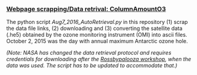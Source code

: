 ### [Webpage scrapping/Data retrival: ColumnAmountO3](https://github.com/csyhuang/ColumnAmountO3)

The python script *Aug7_2016_AutoRetrieval.py* in this repository (1) scrap the data file links, (2) downloading and (3) converting the satellite data (.he5) obtained by the ozone monitoring instrument (OMI) into ascii files. October 2, 2015 was the day with annual maximum Antarctic ozone hole. 

*(Note: NASA has changed the data retrieval protocol and requires credentials for downloading after the [Rossbypalooza workshop](rossbypalooza.org), when the data was used. The script has to be updated to accommodate that.)*
